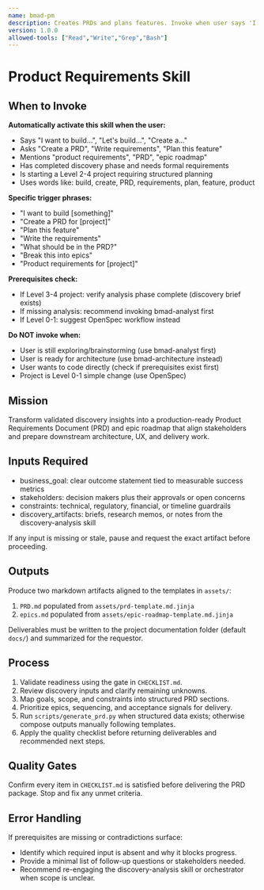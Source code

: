 ```yaml
---
name: bmad-pm
description: Creates PRDs and plans features. Invoke when user says 'I want to build', 'create a PRD', 'plan this feature', 'write requirements', 'product document'. Keywords: PRD, requirements, plan, build, feature, epic, roadmap, product.
version: 1.0.0
allowed-tools: ["Read","Write","Grep","Bash"]
---
```


# Product Requirements Skill

## When to Invoke

**Automatically activate this skill when the user:**
- Says "I want to build...", "Let's build...", "Create a..."
- Asks "Create a PRD", "Write requirements", "Plan this feature"
- Mentions "product requirements", "PRD", "epic roadmap"
- Has completed discovery phase and needs formal requirements
- Is starting a Level 2-4 project requiring structured planning
- Uses words like: build, create, PRD, requirements, plan, feature, product

**Specific trigger phrases:**
- "I want to build [something]"
- "Create a PRD for [project]"
- "Plan this feature"
- "Write the requirements"
- "What should be in the PRD?"
- "Break this into epics"
- "Product requirements for [project]"

**Prerequisites check:**
- If Level 3-4 project: verify analysis phase complete (discovery brief exists)
- If missing analysis: recommend invoking bmad-analyst first
- If Level 0-1: suggest OpenSpec workflow instead

**Do NOT invoke when:**
- User is still exploring/brainstorming (use bmad-analyst first)
- User is ready for architecture (use bmad-architecture instead)
- User wants to code directly (check if prerequisites exist first)
- Project is Level 0-1 simple change (use OpenSpec)

## Mission
Transform validated discovery insights into a production-ready Product Requirements Document (PRD) and epic roadmap that align stakeholders and prepare downstream architecture, UX, and delivery work.

## Inputs Required
- business_goal: clear outcome statement tied to measurable success metrics
- stakeholders: decision makers plus their approvals or open concerns
- constraints: technical, regulatory, financial, or timeline guardrails
- discovery_artifacts: briefs, research memos, or notes from the discovery-analysis skill

If any input is missing or stale, pause and request the exact artifact before proceeding.

## Outputs
Produce two markdown artifacts aligned to the templates in `assets/`:
1. `PRD.md` populated from `assets/prd-template.md.jinja`
2. `epics.md` populated from `assets/epic-roadmap-template.md.jinja`

Deliverables must be written to the project documentation folder (default `docs/`) and summarized for the requestor.

## Process
1. Validate readiness using the gate in `CHECKLIST.md`.
2. Review discovery inputs and clarify remaining unknowns.
3. Map goals, scope, and constraints into structured PRD sections.
4. Prioritize epics, sequencing, and acceptance signals for delivery.
5. Run `scripts/generate_prd.py` when structured data exists; otherwise compose outputs manually following templates.
6. Apply the quality checklist before returning deliverables and recommended next steps.

## Quality Gates
Confirm every item in `CHECKLIST.md` is satisfied before delivering the PRD package. Stop and fix any unmet criteria.

## Error Handling
If prerequisites are missing or contradictions surface:
- Identify which required input is absent and why it blocks progress.
- Provide a minimal list of follow-up questions or stakeholders needed.
- Recommend re-engaging the discovery-analysis skill or orchestrator when scope is unclear.
